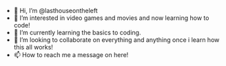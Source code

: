 - 👋 Hi, I’m @lasthouseontheleft
- 👀 I’m interested in video games and movies and now learning how to code!
- 🌱 I’m currently learning the basics to coding.
- 💞️ I’m looking to collaborate on everything and anything once i learn how this all works!
- 📫 How to reach me a message on here!

<!---
lasthouseontheleft/lasthouseontheleft is a ✨ special ✨ repository because its `README.md` (this file) appears on your GitHub profile.
You can click the Preview link to take a look at your changes.
--->
